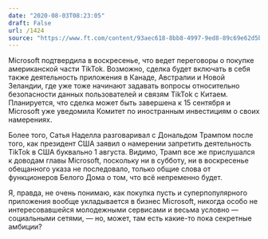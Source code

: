 ```yaml
---
date: "2020-08-03T08:23:05"
draft: False
url: /1424
source: "https://www.ft.com/content/93aec618-8bb8-4997-9ed8-89c69e62d5b5?shareType=nongift"
---
```


Microsoft подтвердила в воскресенье, что ведет переговоры о покупке американской части TikTok. Возможно, сделка будет включать в себя также деятельность приложения в Канаде, Австралии и Новой Зеландии, где уже тоже начинают задавать вопросы относительно безопасности данных пользователей и связям TikTok с Китаем. Планируется, что сделка может быть завершена к 15 сентября и Microsoft уже уведомила Комитет по иностранным инвестициям о своих намерениях.

Более того, Сатья Наделла разговаривал с Дональдом Трампом после того, как президент США заявил о намерении запретить деятельность TikTok в США буквально 1 августа. Видимо, Трамп все же прислушался к доводам главы Microsoft, поскольку ни в субботу, ни в воскресенье обещанного указа не последовало, только общие слова от функционеров Белого Дома о том, что всё непременно будет.

Я, правда, не очень понимаю, как покупка пусть и суперпопулярного приложения вообще укладывается в бизнес Microsoft, никогда особо не интересовавшейся молодежными сервисами и весьма условно — социальными сетями, — но, может, там есть какие-то пока секретные амбиции?
